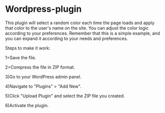 # Wordpress-plugin
This plugin will select a random color each time the page loads and apply that color to the user's name on the site. You can adjust the color logic according to your preferences. Remember that this is a simple example, and you can expand it according to your needs and preferences.


Steps to make it work:

1=Save the file.

2=Compress the file in ZIP format.

3)Go to your WordPress admin panel.

4)Navigate to "Plugins" > "Add New".

5)Click "Upload Plugin" and select the ZIP file you created.

6)Activate the plugin.
